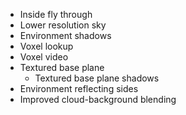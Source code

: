 - Inside fly through
- Lower resolution sky
- Environment shadows
- Voxel lookup
- Voxel video
- Textured base plane
	- Textured base plane shadows
- Environment reflecting sides
- Improved cloud-background blending